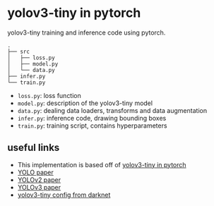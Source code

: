 # yolov3-tiny in pytorch

yolov3-tiny training and inference code using pytorch.

```
.
├── src
│   ├── loss.py
│   ├── model.py
│   └── data.py
├── infer.py
└── train.py
```

* `loss.py`: loss function
* `model.py`: description of the yolov3-tiny model
* `data.py`: dealing data loaders, transforms and data augmentation
* `infer.py`: inference code, drawing bounding boxes
* `train.py`: training script, contains hyperparameters

## useful links

* This implementation is based off of [yolov3-tiny in pytorch](https://github.com/ValentinFigue/TinyYOLOv3-PyTorch)
* [YOLO paper](https://arxiv.org/pdf/1506.02640)
* [YOLOv2 paper](https://arxiv.org/pdf/1612.08242)
* [YOLOv3 paper](https://arxiv.org/pdf/1804.02767)
* [yolov3-tiny config from darknet](https://github.com/pjreddie/darknet/blob/master/cfg/yolov3-tiny.cfg)
